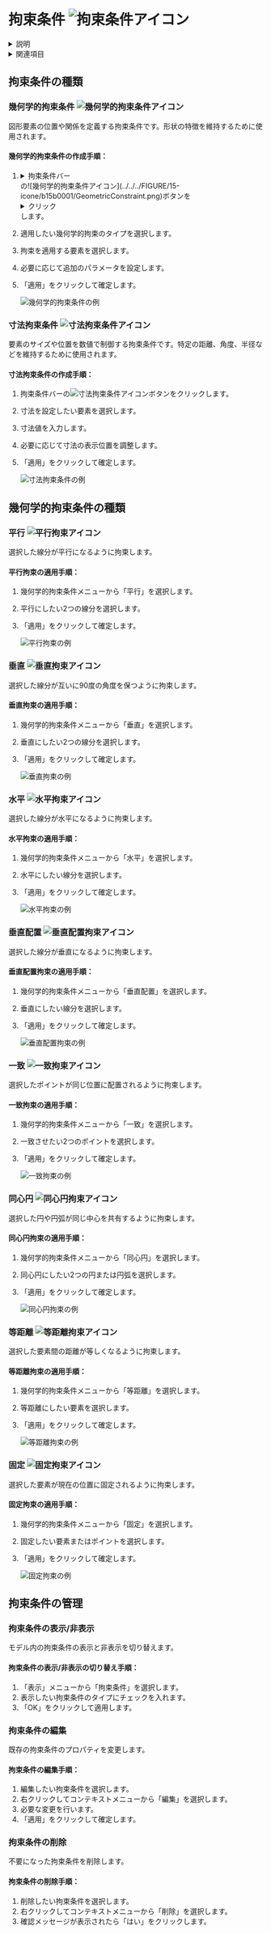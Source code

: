 # 拘束条件 ![拘束条件アイコン](../../../FIGURE/15-icone/b15b0001/Constraints.png)

<details>
<summary>説明</summary>

拘束条件は、モデル内の要素間の関係を定義するルールです。これらを使用することで、スケッチやモデルの形状を自動的に維持し、設計意図に沿った変更のみを許可できます。

拘束条件を適切に設定することで、モデルの寸法を変更しても形状の整合性が保たれ、予測可能な方法でモデルが更新されます。
</details>

<details>
<summary>関連項目</summary>

* [コントロール- キー - 指示](../_HTM_PARTI/H1-barreS-C.md#コントロール-キー-指示)
* [ビューの管理](../../../_USO-bSuiteComuni/Gestione-viste.md)
* [オブジェクトの表示方法](../../../_USO-bSuiteComuni/visualiz-oggetti.md)

**パラメトリック設計の概念：**
* [パラメータ](./02-07-01_parameters.md)
* [変数](./02-07-02_variables.md)
* [方程式](./02-07-04_equations.md)
</details>

## 拘束条件の種類

### 幾何学的拘束条件 ![幾何学的拘束条件アイコン](../../../FIGURE/15-icone/b15b0001/GeometricConstraint.png)

図形要素の位置や関係を定義する拘束条件です。形状の特徴を維持するために使用されます。

#### 幾何学的拘束条件の作成手順：

1. <details><summary>拘束条件バー</summary>拘束条件関連ツールを一覧表示するバー。</details>の![幾何学的拘束条件アイコン](../../../FIGURE/15-icone/b15b0001/GeometricConstraint.png)ボタンを<details><summary>クリック</summary>（1）画面上のポインタの下にあるオブジェクト（アイコン、ボタンなど）の上でマウスボタンを押す（そしてすぐに離す）行為を示します。（2）（動詞）選択したコマンドの機能を有効にするため、マウスの左ボタンを押してすぐに離します。</details>します。
2. 適用したい幾何学的拘束のタイプを選択します。
3. 拘束を適用する要素を選択します。
4. 必要に応じて追加のパラメータを設定します。
5. 「適用」をクリックして確定します。

   ![幾何学的拘束条件の例](../../../FIGURE/10-videateComplete/arte4/b10b0811.gif)

### 寸法拘束条件 ![寸法拘束条件アイコン](../../../FIGURE/15-icone/b15b0001/DimensionalConstraint.png)

要素のサイズや位置を数値で制御する拘束条件です。特定の距離、角度、半径などを維持するために使用されます。

#### 寸法拘束条件の作成手順：

1. 拘束条件バーの![寸法拘束条件アイコン](../../../FIGURE/15-icone/b15b0001/DimensionalConstraint.png)ボタンをクリックします。
2. 寸法を設定したい要素を選択します。
3. 寸法値を入力します。
4. 必要に応じて寸法の表示位置を調整します。
5. 「適用」をクリックして確定します。

   ![寸法拘束条件の例](../../../FIGURE/10-videateComplete/arte4/b10b0812.gif)

## 幾何学的拘束条件の種類

### 平行 ![平行拘束アイコン](../../../FIGURE/15-icone/b15b0001/Parallel.png)

選択した線分が平行になるように拘束します。

#### 平行拘束の適用手順：

1. 幾何学的拘束条件メニューから「平行」を選択します。
2. 平行にしたい2つの線分を選択します。
3. 「適用」をクリックして確定します。

   ![平行拘束の例](../../../FIGURE/10-videateComplete/arte4/b10b0813.gif)

### 垂直 ![垂直拘束アイコン](../../../FIGURE/15-icone/b15b0001/Perpendicular.png)

選択した線分が互いに90度の角度を保つように拘束します。

#### 垂直拘束の適用手順：

1. 幾何学的拘束条件メニューから「垂直」を選択します。
2. 垂直にしたい2つの線分を選択します。
3. 「適用」をクリックして確定します。

   ![垂直拘束の例](../../../FIGURE/10-videateComplete/arte4/b10b0814.gif)

### 水平 ![水平拘束アイコン](../../../FIGURE/15-icone/b15b0001/Horizontal.png)

選択した線分が水平になるように拘束します。

#### 水平拘束の適用手順：

1. 幾何学的拘束条件メニューから「水平」を選択します。
2. 水平にしたい線分を選択します。
3. 「適用」をクリックして確定します。

   ![水平拘束の例](../../../FIGURE/10-videateComplete/arte4/b10b0815.gif)

### 垂直配置 ![垂直配置拘束アイコン](../../../FIGURE/15-icone/b15b0001/Vertical.png)

選択した線分が垂直になるように拘束します。

#### 垂直配置拘束の適用手順：

1. 幾何学的拘束条件メニューから「垂直配置」を選択します。
2. 垂直にしたい線分を選択します。
3. 「適用」をクリックして確定します。

   ![垂直配置拘束の例](../../../FIGURE/10-videateComplete/arte4/b10b0816.gif)

### 一致 ![一致拘束アイコン](../../../FIGURE/15-icone/b15b0001/Coincident.png)

選択したポイントが同じ位置に配置されるように拘束します。

#### 一致拘束の適用手順：

1. 幾何学的拘束条件メニューから「一致」を選択します。
2. 一致させたい2つのポイントを選択します。
3. 「適用」をクリックして確定します。

   ![一致拘束の例](../../../FIGURE/10-videateComplete/arte4/b10b0817.gif)

### 同心円 ![同心円拘束アイコン](../../../FIGURE/15-icone/b15b0001/Concentric.png)

選択した円や円弧が同じ中心を共有するように拘束します。

#### 同心円拘束の適用手順：

1. 幾何学的拘束条件メニューから「同心円」を選択します。
2. 同心円にしたい2つの円または円弧を選択します。
3. 「適用」をクリックして確定します。

   ![同心円拘束の例](../../../FIGURE/10-videateComplete/arte4/b10b0818.gif)

### 等距離 ![等距離拘束アイコン](../../../FIGURE/15-icone/b15b0001/Equal.png)

選択した要素間の距離が等しくなるように拘束します。

#### 等距離拘束の適用手順：

1. 幾何学的拘束条件メニューから「等距離」を選択します。
2. 等距離にしたい要素を選択します。
3. 「適用」をクリックして確定します。

   ![等距離拘束の例](../../../FIGURE/10-videateComplete/arte4/b10b0819.gif)

### 固定 ![固定拘束アイコン](../../../FIGURE/15-icone/b15b0001/Fixed.png)

選択した要素が現在の位置に固定されるように拘束します。

#### 固定拘束の適用手順：

1. 幾何学的拘束条件メニューから「固定」を選択します。
2. 固定したい要素またはポイントを選択します。
3. 「適用」をクリックして確定します。

   ![固定拘束の例](../../../FIGURE/10-videateComplete/arte4/b10b0820.gif)

## 拘束条件の管理

### 拘束条件の表示/非表示
モデル内の拘束条件の表示と非表示を切り替えます。

#### 拘束条件の表示/非表示の切り替え手順：

1. 「表示」メニューから「拘束条件」を選択します。
2. 表示したい拘束条件のタイプにチェックを入れます。
3. 「OK」をクリックして適用します。

### 拘束条件の編集
既存の拘束条件のプロパティを変更します。

#### 拘束条件の編集手順：

1. 編集したい拘束条件を選択します。
2. 右クリックしてコンテキストメニューから「編集」を選択します。
3. 必要な変更を行います。
4. 「適用」をクリックして確定します。

### 拘束条件の削除
不要になった拘束条件を削除します。

#### 拘束条件の削除手順：

1. 削除したい拘束条件を選択します。
2. 右クリックしてコンテキストメニューから「削除」を選択します。
3. 確認メッセージが表示されたら「はい」をクリックします。 